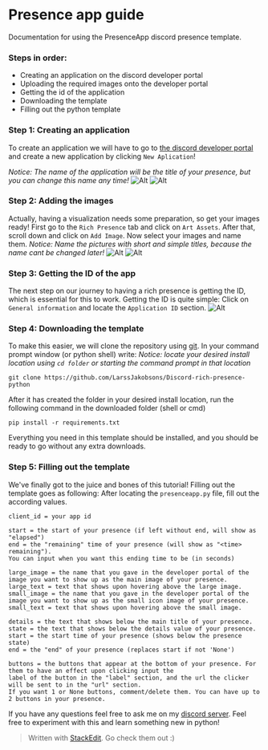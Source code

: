 # Presence app guide
Documentation for using the PresenceApp discord presence template.

### Steps in order:
- Creating an application on the discord developer portal
- Uploading the required images onto the developer portal
- Getting the id of the application
- Downloading the template
- Filling out the python template

### Step 1: Creating an application
To create an application we will have to go to [the discord developer portal](https://discord.com/developers) and create a new application by clicking `New Aplication`!

_Notice: The name of the application will be the title of your presence, but you can change this name any time!_
![Alt](https://cdn.discordapp.com/attachments/1036012959983476838/1061703687661178931/image.png)
![Alt](https://cdn.discordapp.com/attachments/1036012959983476838/1061703897208590386/image.png)

### Step 2: Adding the images
Actually, having a visualization needs some preparation, so get your images ready! First go to the `Rich Presence` tab and click on `Art Assets`. After that, scroll down and click on `Add Image`. Now select your images and name them.
_Notice: Name the pictures with short and simple titles, because the name cant be changed later!_
![Alt](https://cdn.discordapp.com/attachments/1036012959983476838/1061707451315011676/image.png)
![Alt](https://cdn.discordapp.com/attachments/1036012959983476838/1061707645775515698/image.png)

### Step 3: Getting the ID of the app
The next step on our journey to having a rich presence is getting the ID, which is essential for this to work. Getting the ID is quite simple: Click on `General information` and locate the `Application ID` section. 
![Alt](https://cdn.discordapp.com/attachments/1036012959983476838/1062067326775730256/image.png)

### Step 4: Downloading the template
To make this easier, we will clone the repository using [git](https://git-scm.com/downloads). In your command prompt window (or python shell) write:
_Notice: locate your desired install location using `cd folder` or starting the command prompt in that location_
```
git clone https://github.com/LarssJakobsons/Discord-rich-presence-python
```
After it has created the folder in your desired install location, run the following command in the downloaded folder (shell or cmd)
```
pip install -r requirements.txt
```
Everything you need in this template should be installed, and you should be ready to go without any extra downloads.

### Step 5: Filling out the template
We've finally got to the juice and bones of this tutorial! Filling out the template goes as following: After locating the `presenceapp.py` file, fill out the according values.
```
client_id = your app id

start = the start of your presence (if left without end, will show as "elapsed")
end = the "remaining" time of your presence (will show as "<time> remaining"). 
You can input when you want this ending time to be (in seconds)

large_image = the name that you gave in the developer portal of the image you want to show up as the main image of your presence.
large_text = text that shows upon hovering above the large image.
small_image = the name that you gave in the developer portal of the image you want to show up as the small icon image of your presence.
small_text = text that shows upon hovering above the small image.

details = the text that shows below the main title of your presence.
state = the text that shows below the details value of your presence.
start = the start time of your presence (shows below the presence state)
end = the "end" of your presence (replaces start if not 'None')

buttons = the buttons that appear at the bottom of your presence. For them to have an effect upon clicking input the 
label of the button in the "label" section, and the url the clicker will be sent to in the "url" section. 
If you want 1 or None buttons, comment/delete them. You can have up to 2 buttons in your presence.
```
If you have any questions feel free to ask me on my [discord server](https://discord.gg/TReMEyBQsh).
Feel free to experiment with this and learn something new in python!

> Written with [StackEdit](https://stackedit.io/). Go check them out :)